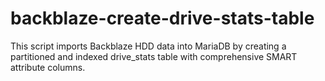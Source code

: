 # backblaze-create-drive-stats-table
This script imports Backblaze HDD data into MariaDB by creating a partitioned and indexed drive_stats table with comprehensive SMART attribute columns.

